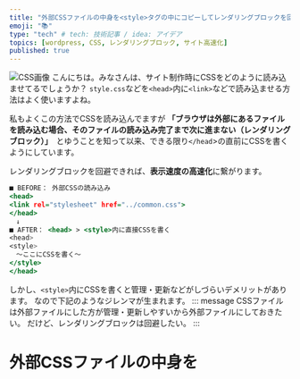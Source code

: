 ```yaml
---
title: "外部CSSファイルの中身を<style>タグの中にコピーしてレンダリングブロックを回避しよう"
emoji: "📚"
type: "tech" # tech: 技術記事 / idea: アイデア
topics: [wordpress, CSS, レンダリングブロック, サイト高速化]
published: true
---
```

![CSS画像](https://storage.googleapis.com/zenn-user-upload/70br221opikv1gckkdalh73hjf6f)
こんにちは。みなさんは、サイト制作時にCSSをどのように読み込ませてるでしょうか？
`style.css`などを`<head>`内に`<link>`などで読み込ませる方法はよく使いますよね。

私もよくこの方法でCSSを読み込んでますが **「ブラウザは外部にあるファイルを読み込む場合、そのファイルの読み込み完了まで次に進まない（レンダリングブロック）」**　とゆうことを知って以来、できる限り`</head`>の直前にCSSを書くようにしています。

レンダリングブロックを回避できれば、**表示速度の高速化**に繋がります。
```html:index.html
■ BEFORE： 外部CSSの読み込み
<head>
<link rel="stylesheet" href="../common.css">
</head>
　↓
■ AFTER： <head> > <style>内に直接CSSを書く
<head>
<style>
　〜ここにCSSを書く〜
</style>
</head>
```

しかし、`<style>`内にCSSを書くと管理・更新などがしづらいデメリットがあります。
なので下記のようなジレンマが生まれます。
::: message
CSSファイルは外部ファイルにした方が管理・更新しやすいから外部ファイルにしておきたい。
だけど、レンダリングブロックは回避したい。
:::
# 外部CSSファイルの中身を <style>内に出力する #
ここでやっと本題です。
CSSファイルは外部ファイルのまま、中身だけ`<style>`内に出力する方法をご紹介します。
こうすることで、**「レンダリングブロックの回避」と「管理・更新のしやすさ」を両立**することができます。

全てのシーンで使えるわけではないですが、役に立つ時もあると思います。
今回は世界 No.1 シェアのCMS **「 WordPress 」** での方法をご紹介します。
::: message alert
HTMLとCSSだけではできません。
:::
# style.cssの中身を取得する #
PHPの [file_get_contents](https://www.php.net/manual/ja/function.file-get-contents.php) を使って`style.css`の中身を変数に格納します。
記述するファイルはテーマ内のfunctions.phpなどで問題ないと思います。
（ここでは使いまわしやすいように関数として定義）
```php:functions.php
function my_css_minifier(){

　global $post;

　$css  = '<style>';
　$css .= file_get_contents(get_template_directory_uri().'/css/style.css');
　$css .= '</style>';

　// パスの関係が変わるので、相対パスを絶対パスに変更しておく。
　$css = str_replace('../', get_template_directory_uri().'/', $css);
　return $css
}
```
あとは、`</head>`直前に`echo`すれば`style.css`の中身が出力されます。
```php:header.php
<head>
<?php echo my_css_minifier(); ?>
<?php wp_head(); ?>
</head>
```
::: message alert
wp_head()より前に出力してください。
:::

PHPなので、サイトが表示される時に毎回「style.cssの中身を取得 → </head>直前に出力」を実行します。そのため、`style.css`が更新されれば自動的に<style>内も更新されます。

これで、**「レンダリングブロックの回避」と「管理・更新のしやすさ」を両立**できました。
:::message
* 外部CSSファイルを読み込みに行ってないのでレンダリングブロックが発生しない。
* 外部CSSファイルを更新すればいいので管理・更新もしやすい。
:::

# CSSをMinifyしてさらに表示速度を向上させる #
先ほどまでの作業で、この記事のタイトルでもある **「外部CSSファイルの中身を<style>タグの中にコピーしてレンダリングブロックを回避」** は、一応できました。

ここでは、もう一歩踏み込んで **「Minify（軽量化）」** したいと思います。
先ほど`functions.php`に記載したコードを下記のように変更します。
```php:functions.php
function my_css_minifier(){

　global $post;

　$css  = '<style>';
　$css .= file_get_contents(get_template_directory_uri().'/css/style.css');
　$css .= '</style>';
　
　// Minifier
　$css = preg_replace('/\/\*.*?\*\//s', '', $css);
　$css = str_replace(array(PHP_EOL, "  "), '', $css);

　// パスの関係が変わるので、相対パスを絶対パスに変更しておく。
　$css = str_replace('../', get_template_directory_uri().'/', $css);

　return $css
}
```
出力する時は先ほどと同じです。
これで改行などが削除されたCSSが出力されます。
```php:header.php
<head>
<?php echo my_css_minifier(); ?>
<?php wp_head(); ?>
</head>
```
# 条件分岐でページ毎に対象のCSSを変更する #
もし、TOPページ用のCSSや記事ページ用のCSSなど、ページによって読み込ませたいCSSが異なる場合は、if文などで条件分岐処理を追加すればOKです。
```php:functions.php
function my_css_minifier(){

　global $post;

　$css  = '<style>';
　// 共通のCSS
　$css .= file_get_contents(get_template_directory_uri().'/css/style.css');
　if(is_front_page()){
　　// Topページ用のCSS
　　$css .= file_get_contents(get_template_directory_uri().'/css/top.css');
　}elseif(is_single()){
　　// 記事ページ用のCSS
　　$css .= file_get_contents(get_template_directory_uri().'/css/article.css');
　}

　$css .= '</style>';
　
　// Minifier
　$css = preg_replace('/\/\*.*?\*\//s', '', $css);
　$css = str_replace(array(PHP_EOL, "  "), '', $css);

　// パスの関係が変わるので、相対パスを絶対パスに変更しておく。
　$css = str_replace('../', get_template_directory_uri().'/', $css);

　return $css
}
```
以上。ちょっとした小ネタ（中ネタ？）の紹介でした。
需要はありそうなのであまり情報がなかったので記事にしてみました。

ご指摘・ご質問などありましたらコメントにてお知らせください。
